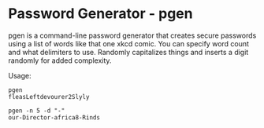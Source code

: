 # Password Generator - pgen
pgen is a command-line password generator that creates secure passwords
using a list of words like that one xkcd comic. You can specify word count
and what delimiters to use. Randomly capitalizes things and inserts a
digit randomly for added complexity.

Usage:
```
pgen
fleasLeftdevourer2Slyly
```
```
pgen -n 5 -d "-"
our-Director-africa8-Rinds
```

